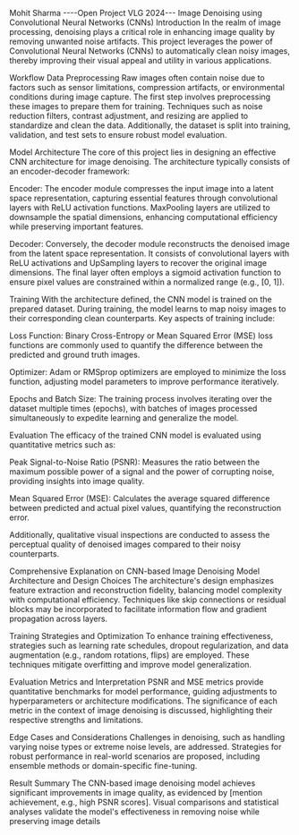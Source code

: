 Mohit Sharma ----Open Project VLG 2024---
Image Denoising using Convolutional Neural Networks (CNNs)
Introduction
In the realm of image processing, denoising plays a critical role in enhancing image quality by removing unwanted noise artifacts. This project leverages the power of Convolutional Neural Networks (CNNs) to automatically clean noisy images, thereby improving their visual appeal and utility in various applications.

Workflow
Data Preprocessing
Raw images often contain noise due to factors such as sensor limitations, compression artifacts, or environmental conditions during image capture. The first step involves preprocessing these images to prepare them for training. Techniques such as noise reduction filters, contrast adjustment, and resizing are applied to standardize and clean the data. Additionally, the dataset is split into training, validation, and test sets to ensure robust model evaluation.

Model Architecture
The core of this project lies in designing an effective CNN architecture for image denoising. The architecture typically consists of an encoder-decoder framework:

Encoder: The encoder module compresses the input image into a latent space representation, capturing essential features through convolutional layers with ReLU activation functions. MaxPooling layers are utilized to downsample the spatial dimensions, enhancing computational efficiency while preserving important features.

Decoder: Conversely, the decoder module reconstructs the denoised image from the latent space representation. It consists of convolutional layers with ReLU activations and UpSampling layers to recover the original image dimensions. The final layer often employs a sigmoid activation function to ensure pixel values are constrained within a normalized range (e.g., [0, 1]).

Training
With the architecture defined, the CNN model is trained on the prepared dataset. During training, the model learns to map noisy images to their corresponding clean counterparts. Key aspects of training include:

Loss Function: Binary Cross-Entropy or Mean Squared Error (MSE) loss functions are commonly used to quantify the difference between the predicted and ground truth images.

Optimizer: Adam or RMSprop optimizers are employed to minimize the loss function, adjusting model parameters to improve performance iteratively.

Epochs and Batch Size: The training process involves iterating over the dataset multiple times (epochs), with batches of images processed simultaneously to expedite learning and generalize the model.

Evaluation
The efficacy of the trained CNN model is evaluated using quantitative metrics such as:

Peak Signal-to-Noise Ratio (PSNR): Measures the ratio between the maximum possible power of a signal and the power of corrupting noise, providing insights into image quality.

Mean Squared Error (MSE): Calculates the average squared difference between predicted and actual pixel values, quantifying the reconstruction error.

Additionally, qualitative visual inspections are conducted to assess the perceptual quality of denoised images compared to their noisy counterparts.

Comprehensive Explanation on CNN-based Image Denoising
Model Architecture and Design Choices
The architecture's design emphasizes feature extraction and reconstruction fidelity, balancing model complexity with computational efficiency. Techniques like skip connections or residual blocks may be incorporated to facilitate information flow and gradient propagation across layers.

Training Strategies and Optimization
To enhance training effectiveness, strategies such as learning rate schedules, dropout regularization, and data augmentation (e.g., random rotations, flips) are employed. These techniques mitigate overfitting and improve model generalization.

Evaluation Metrics and Interpretation
PSNR and MSE metrics provide quantitative benchmarks for model performance, guiding adjustments to hyperparameters or architecture modifications. The significance of each metric in the context of image denoising is discussed, highlighting their respective strengths and limitations.

Edge Cases and Considerations
Challenges in denoising, such as handling varying noise types or extreme noise levels, are addressed. Strategies for robust performance in real-world scenarios are proposed, including ensemble methods or domain-specific fine-tuning.

Result Summary
The CNN-based image denoising model achieves significant improvements in image quality, as evidenced by [mention achievement, e.g., high PSNR scores]. Visual comparisons and statistical analyses validate the model's effectiveness in removing noise while preserving image details

